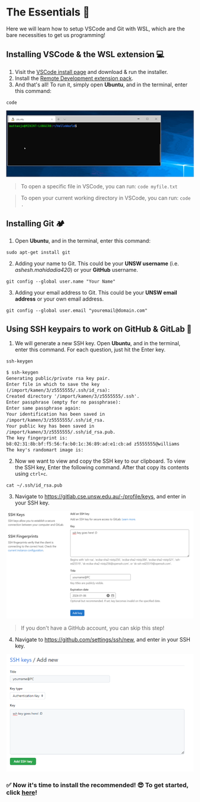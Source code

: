 # The Essentials 🔧
Here we will learn how to setup VSCode and Git with WSL, which are the bare necessities to get us programming!

## Installing VSCode & the WSL extension 💻
1. Visit the [VSCode install page](https://code.visualstudio.com/download) and download & run the installer.
2. Install the [Remote Development extension pack](https://marketplace.visualstudio.com/items?itemName=ms-vscode-remote.vscode-remote-extensionpack).
3. And that's all! To run it, simply open **Ubuntu**, and in the terminal, enter this command:
```
code
```
![Code Example](/assets/gif1.gif "gif1")

> To open a specific file in VSCode, you can run: `code myfile.txt`

> To open your current working directory in VSCode, you can run: `code .`

## Installing Git 🏕️
1. Open **Ubuntu**, and in the terminal, enter this command:
```
sudo apt-get install git
```
2. Adding your name to Git. This could be your **UNSW username** (i.e. *ashesh.mahidadia420*) or your **GitHub** username.
```
git config --global user.name "Your Name"
```
3. Adding your email address  to Git. This could be your **UNSW email address** or your own email address.
```
git config --global user.email "youremail@domain.com"
```

## Using SSH keypairs to work on GitHub & GitLab 🔑 
1. We will generate a new SSH key. Open **Ubuntu**, and in the terminal, enter this command. For each question, just hit the Enter key.
```
ssh-keygen
```
```
$ ssh-keygen
Generating public/private rsa key pair.
Enter file in which to save the key (/import/kamen/3/z5555555/.ssh/id_rsa):
Created directory '/import/kamen/3/z5555555/.ssh'.
Enter passphrase (empty for no passphrase):
Enter same passphrase again:
Your identification has been saved in /import/kamen/3/z5555555/.ssh/id_rsa.
Your public key has been saved in /import/kamen/3/z5555555/.ssh/id_rsa.pub.
The key fingerprint is:
b8:02:31:8b:bf:f5:56:fa:b0:1c:36:89:ad:e1:cb:ad z5555555@williams
The key's randomart image is:
```

2. Now we want to view and copy the SSH key to our clipboard. To view the SSH key, Enter the following command. After that copy its contents using `ctrl+c`. 
```
cat ~/.ssh/id_rsa.pub
```

3. Navigate to https://gitlab.cse.unsw.edu.au/-/profile/keys, and enter in your SSH key.

![Code Example](/assets/img5.png "img5")

> If you don't have a GitHub account, you can skip this step!
4. Navigate to https://github.com/settings/ssh/new, and enter in your SSH key.


![Code Example](/assets/img6.png "img6")

### ✅ Now it's time to install the recommended! 😎 To get started, click [here](recommended.md)!
